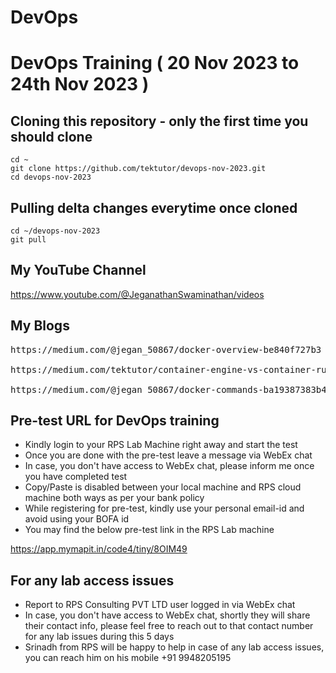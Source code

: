 # DevOps

# DevOps Training ( 20 Nov 2023 to 24th Nov 2023 )

## Cloning this repository - only the first time you should clone
```
cd ~
git clone https://github.com/tektutor/devops-nov-2023.git
cd devops-nov-2023
```

## Pulling delta changes everytime once cloned
```
cd ~/devops-nov-2023
git pull
```

## My YouTube Channel
https://www.youtube.com/@JeganathanSwaminathan/videos

## My Blogs
<pre>
https://medium.com/@jegan_50867/docker-overview-be840f727b3

https://medium.com/tektutor/container-engine-vs-container-runtime-667a99042f3

https://medium.com/@jegan_50867/docker-commands-ba19387383b4
</pre>


## Pre-test URL for DevOps training

- Kindly login to your RPS Lab Machine right away and start the test
- Once you are done with the pre-test leave a message via WebEx chat
- In case, you don't have access to WebEx chat, please inform me once you have completed test
- Copy/Paste is disabled between your local machine and RPS cloud machine both ways as per your bank policy
- While registering for pre-test, kindly use your personal email-id and avoid using your BOFA id
- You may find the below pre-test link in the RPS Lab machine

https://app.mymapit.in/code4/tiny/8OIM49

## For any lab access issues
- Report to RPS Consulting PVT LTD user logged in via WebEx chat
- In case, you don't have access to WebEx chat, shortly they will share their contact info, please feel free to reach out to that contact number for any lab issues during this 5 days
- Srinadh from RPS will be happy to help in case of any lab access issues, you can reach him on his mobile +91 9948205195
